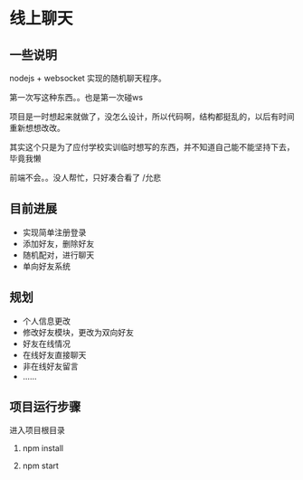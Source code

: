 # 线上聊天

## 一些说明

nodejs + websocket  实现的随机聊天程序。

第一次写这种东西。。也是第一次碰ws 

项目是一时想起来就做了，没怎么设计，所以代码啊，结构都挺乱的，以后有时间重新想想改改。

其实这个只是为了应付学校实训临时想写的东西，并不知道自己能不能坚持下去，毕竟我懒

前端不会。。没人帮忙，只好凑合看了 /允悲

## 目前进展

- 实现简单注册登录
- 添加好友，删除好友
- 随机配对，进行聊天
- 单向好友系统

## 规划

- 个人信息更改
- 修改好友模块，更改为双向好友
- 好友在线情况
- 在线好友直接聊天
- 非在线好友留言
- ……

## 项目运行步骤

进入项目根目录

1. npm install

2. npm start 